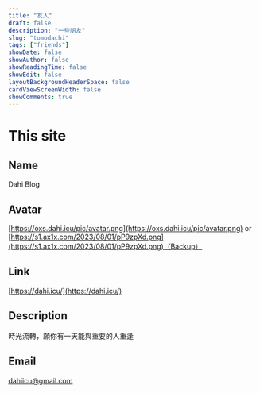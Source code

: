 ```yaml
---
title: "友人"
draft: false
description: "一些朋友"
slug: "tomodachi"
tags: ["friends"]
showDate: false
showAuthor: false
showReadingTime: false
showEdit: false
layoutBackgroundHeaderSpace: false
cardViewScreenWidth: false
showComments: true
---
```

# This site

## Name
Dahi Blog

## Avatar
[https://oxs.dahi.icu/pic/avatar.png](https://oxs.dahi.icu/pic/avatar.png)
or [https://s1.ax1x.com/2023/08/01/pP9zpXd.png](https://s1.ax1x.com/2023/08/01/pP9zpXd.png)（Backup）

## Link
[https://dahi.icu/](https://dahi.icu/)

## Description
時光流轉，願你有一天能與重要的人重逢

## Email
dahiicu@gmail.com

<script src="https://giscus.app/client.js"
        data-repo="dahisea/Blog_Archive_U_Comment"
        data-repo-id="R_kgDOPLxRAg"
        data-category="Announcements"
        data-category-id="DIC_kwDOPLxRAs4Cs5B9"
        data-mapping="pathname"
        data-strict="0"
        data-reactions-enabled="1"
        data-emit-metadata="0"
        data-input-position="top"
        data-theme="light_protanopia"
        data-lang="zh-TW"
        data-loading="lazy"
        crossorigin="anonymous"
        defer>
</script>